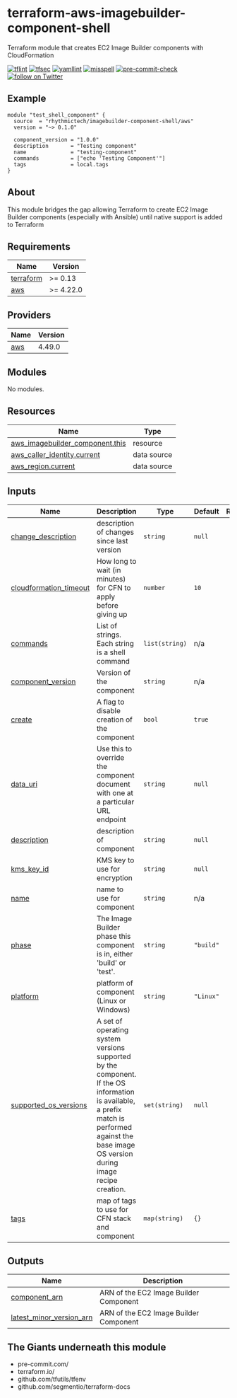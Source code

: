 # terraform-aws-imagebuilder-component-shell
Terraform module that creates EC2 Image Builder components with CloudFormation

[![tflint](https://github.com/rhythmictech/terraform-aws-imagebuilder-component-shell/workflows/tflint/badge.svg?branch=main&event=push)](https://github.com/rhythmictech/terraform-aws-imagebuilder-component-shell/actions?query=workflow%3Atflint+event%3Apush+branch%3Amain)
[![tfsec](https://github.com/rhythmictech/terraform-aws-imagebuilder-component-shell/workflows/tfsec/badge.svg?branch=main&event=push)](https://github.com/rhythmictech/terraform-aws-imagebuilder-component-shell/actions?query=workflow%3Atfsec+event%3Apush+branch%3Amain)
[![yamllint](https://github.com/rhythmictech/terraform-aws-imagebuilder-component-shell/workflows/yamllint/badge.svg?branch=main&event=push)](https://github.com/rhythmictech/terraform-aws-imagebuilder-component-shell/actions?query=workflow%3Ayamllint+event%3Apush+branch%3Amain)
[![misspell](https://github.com/rhythmictech/terraform-aws-imagebuilder-component-shell/workflows/misspell/badge.svg?branch=main&event=push)](https://github.com/rhythmictech/terraform-aws-imagebuilder-component-shell/actions?query=workflow%3Amisspell+event%3Apush+branch%3Amain)
[![pre-commit-check](https://github.com/rhythmictech/terraform-aws-imagebuilder-component-shell/workflows/pre-commit-check/badge.svg?branch=main&event=push)](https://github.com/rhythmictech/terraform-aws-imagebuilder-component-shell/actions?query=workflow%3Apre-commit-check+event%3Apush+branch%3Amain)
<a href="https://twitter.com/intent/follow?screen_name=RhythmicTech"><img src="https://img.shields.io/twitter/follow/RhythmicTech?style=social&logo=twitter" alt="follow on Twitter"></a>

## Example
```hcl
module "test_shell_component" {
  source  = "rhythmictech/imagebuilder-component-shell/aws"
  version = "~> 0.1.0"

  component_version = "1.0.0"
  description       = "Testing component"
  name              = "testing-component"
  commands          = ["echo 'Testing Component'"]
  tags              = local.tags
}
```

## About
This module bridges the gap allowing Terraform to create EC2 Image Builder components (especially with Ansible) until native support is added to Terraform

<!-- BEGINNING OF PRE-COMMIT-TERRAFORM DOCS HOOK -->
## Requirements

| Name | Version |
|------|---------|
| <a name="requirement_terraform"></a> [terraform](#requirement\_terraform) | >= 0.13 |
| <a name="requirement_aws"></a> [aws](#requirement\_aws) | >= 4.22.0 |

## Providers

| Name | Version |
|------|---------|
| <a name="provider_aws"></a> [aws](#provider\_aws) | 4.49.0 |

## Modules

No modules.

## Resources

| Name | Type |
|------|------|
| [aws_imagebuilder_component.this](https://registry.terraform.io/providers/hashicorp/aws/latest/docs/resources/imagebuilder_component) | resource |
| [aws_caller_identity.current](https://registry.terraform.io/providers/hashicorp/aws/latest/docs/data-sources/caller_identity) | data source |
| [aws_region.current](https://registry.terraform.io/providers/hashicorp/aws/latest/docs/data-sources/region) | data source |

## Inputs

| Name | Description | Type | Default | Required |
|------|-------------|------|---------|:--------:|
| <a name="input_change_description"></a> [change\_description](#input\_change\_description) | description of changes since last version | `string` | `null` | no |
| <a name="input_cloudformation_timeout"></a> [cloudformation\_timeout](#input\_cloudformation\_timeout) | How long to wait (in minutes) for CFN to apply before giving up | `number` | `10` | no |
| <a name="input_commands"></a> [commands](#input\_commands) | List of strings. Each string is a shell command | `list(string)` | n/a | yes |
| <a name="input_component_version"></a> [component\_version](#input\_component\_version) | Version of the component | `string` | n/a | yes |
| <a name="input_create"></a> [create](#input\_create) | A flag to disable creation of the component | `bool` | `true` | no |
| <a name="input_data_uri"></a> [data\_uri](#input\_data\_uri) | Use this to override the component document with one at a particular URL endpoint | `string` | `null` | no |
| <a name="input_description"></a> [description](#input\_description) | description of component | `string` | `null` | no |
| <a name="input_kms_key_id"></a> [kms\_key\_id](#input\_kms\_key\_id) | KMS key to use for encryption | `string` | `null` | no |
| <a name="input_name"></a> [name](#input\_name) | name to use for component | `string` | n/a | yes |
| <a name="input_phase"></a> [phase](#input\_phase) | The Image Builder phase this component is in, either 'build' or 'test'. | `string` | `"build"` | no |
| <a name="input_platform"></a> [platform](#input\_platform) | platform of component (Linux or Windows) | `string` | `"Linux"` | no |
| <a name="input_supported_os_versions"></a> [supported\_os\_versions](#input\_supported\_os\_versions) | A set of operating system versions supported by the component. If the OS information is available, a prefix match is performed against the base image OS version during image recipe creation. | `set(string)` | `null` | no |
| <a name="input_tags"></a> [tags](#input\_tags) | map of tags to use for CFN stack and component | `map(string)` | `{}` | no |

## Outputs

| Name | Description |
|------|-------------|
| <a name="output_component_arn"></a> [component\_arn](#output\_component\_arn) | ARN of the EC2 Image Builder Component |
| <a name="output_latest_minor_version_arn"></a> [latest\_minor\_version\_arn](#output\_latest\_minor\_version\_arn) | ARN of the EC2 Image Builder Component |
<!-- END OF PRE-COMMIT-TERRAFORM DOCS HOOK -->

## The Giants underneath this module
- pre-commit.com/
- terraform.io/
- github.com/tfutils/tfenv
- github.com/segmentio/terraform-docs
